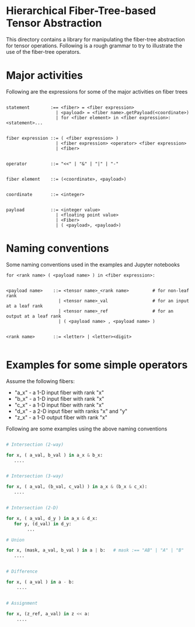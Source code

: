 Hierarchical Fiber-Tree-based Tensor Abstraction
==================================================

This directory contains a library for manipulating the fiber-tree abstraction
for tensor operations. Following is a rough grammar to try to illustrate the
use of the fiber-tree operators.


Major activities
================

Following are the expressions for some of the major activities on fiber trees

```

statement        :== <fiber> = <fiber expression>
                   | <payload> = <fiber name>.getPayload(<coordinate>)
                   | for <fiber element> in <fiber expression>: <statement>...


fiber expression ::= ( <fiber expression> )
                   | <fiber expression> <operator> <fiber expression>
                   | <fiber>


operator         ::= "<<" | "&" | "|" | "-"


fiber element    ::= (<coordinate>, <payload>)


coordinate       ::= <integer>


payload          ::= <integer value>
                   | <floating point value>
                   | <Fiber>
                   | ( <payload>, <payload>)

```


Naming conventions
==================

Some naming conventions used in the examples and Jupyter notebooks

```
for <rank name> ( <payload name> ) in <fiber expression>:


<payload name>    ::= <tensor name>_<rank name>         # for non-leaf rank
                    | <tensor name>_val                 # for an input at a leaf rank
                    | <tensor name>_ref                 # for an output at a leaf rank
                    | ( <payload name> , <payload name> )


<rank name>       ::= <letter> | <letter><digit>


```


Examples for some simple operators
===========================================

Assume the following fibers:

- "a_x" - a 1-D input fiber with rank "x"
- "b_x" - a 1-D input fiber with rank "x"
- "c_x" - a 1-D input fiber with rank "x"
- "d_x" - a 2-D input fiber with ranks "x" and "y"
- "z_x" - a 1-D output fiber with rank "x"


Following are some examples using the above naming conventions

```python

# Intersection (2-way)

for x, ( a_val, b_val ) in a_x & b_x:
   ....


# Intersection (3-way)

for x, ( a_val, (b_val, c_val) ) in a_x & (b_x & c_x):
   ....


# Intersection (2-D)

for x, ( a_val, d_y ) in a_x & d_x:
   for y, (d_val) in d_y:
        ...

# Union

for x, (mask, a_val, b_val ) in a | b:   # mask :== "AB" | "A" | "B"
   ....


# Difference

for x, ( a_val ) in a - b:
    ....


# Assignment

for x, (z_ref, a_val) in z << a:
    ....


```
